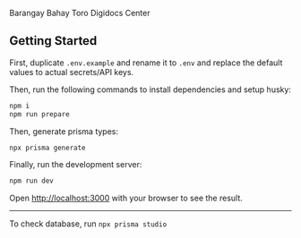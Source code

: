 Barangay Bahay Toro Digidocs Center

## Getting Started

First, duplicate `.env.example` and rename it to `.env` and replace the default values to actual secrets/API keys.

Then, run the following commands to install dependencies and setup husky:

```bash
npm i
npm run prepare
```

Then, generate prisma types:

```bash
npx prisma generate
```

Finally, run the development server:

```bash
npm run dev
```

Open [http://localhost:3000](http://localhost:3000) with your browser to see the result.

---

To check database, run `npx prisma studio`